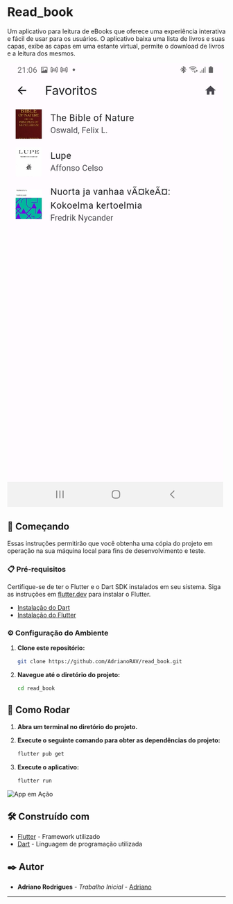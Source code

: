 # Read_book

Um aplicativo para leitura de eBooks que oferece uma experiência interativa e fácil de usar para os usuários. O aplicativo baixa uma lista de livros e suas capas, exibe as capas em uma estante virtual, permite o download de livros e a leitura dos mesmos.

![Estante Virtual](https://github.com/AdrianoRAV/read_book/blob/main/assets/app%20(1).jpg)

## 🚀 Começando

Essas instruções permitirão que você obtenha uma cópia do projeto em operação na sua máquina local para fins de desenvolvimento e teste.

### 📋 Pré-requisitos

Certifique-se de ter o Flutter e o Dart SDK instalados em seu sistema. Siga as instruções em [flutter.dev](https://flutter.dev/docs/get-started/install) para instalar o Flutter.

- [Instalação do Dart](https://dart.dev/get-dart)
- [Instalação do Flutter](https://flutter.dev/docs/get-started/install)

### ⚙️ Configuração do Ambiente

1. **Clone este repositório:**

    ```bash
    git clone https://github.com/AdrianoRAV/read_book.git
    ```

2. **Navegue até o diretório do projeto:**

    ```bash
    cd read_book
    ```

## 🔧 Como Rodar

1. **Abra um terminal no diretório do projeto.**
2. **Execute o seguinte comando para obter as dependências do projeto:**

    ```bash
    flutter pub get
    ```

3. **Execute o aplicativo:**

    ```bash
    flutter run
    ```

![App em Ação]()

## 🛠️ Construído com

- [Flutter](https://docs.flutter.dev/) - Framework utilizado
- [Dart](https://dart.dev/guides) - Linguagem de programação utilizada

## ✒️ Autor

- **Adriano Rodrigues** - *Trabalho Inicial* - [Adriano](https://github.com/AdrianoRAV)

---
